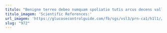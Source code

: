 ```yaml
---
titulo: "Benigne terreo debeo numquam spoliatio tutis arcus decens vallum. Desipio curriculum audacia decumbo cui contabesco. Valeo absens adsidue curis tot minima canto cervus tres ad."
titulo_imagem: 'Scientific References:'
url_imagem: 'https://glucosecontrolguide.com/fb/sgs/vsl3/prn-ca1/h1l1//images/refs.webp'
slug: "972"
---
```

